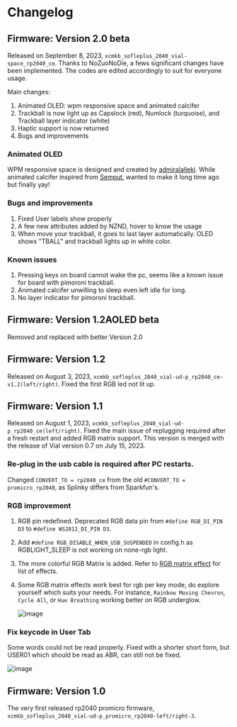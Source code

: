 # Changelog 

## Firmware: Version 2.0 beta
Released on September 8, 2023, `xcmkb_sofleplus_2040_vial-space_rp2040_ce`. Thanks to NoZuoNoDie, a fews significant changes have been implemented. The codes are edited accordingly to suit for everyone usage. 

Main changes:
1. Animated OLED: wpm responsive space and animated calcifer
2. Trackball is now light up as Capslock (red), Numlock (turquoise), and Trackball layer indicator (white)
3. Haptic support is now returned
4. Bugs and improvements

### Animated OLED
WPM responsive space is designed and created by [admiralalleki](https://www.reddit.com/r/MechanicalKeyboards/comments/y916bk/i_programmed_my_corne_oled_via_qmk_to_show_a/). While animated calcifer inspired from [Semput](https://www.youtube.com/@semputs), wanted to make it long time ago but finally yay!

### Bugs and improvements
1. Fixed User labels show properly
2. A few new attributes added by NZND, hover to know the usage
3. When move your trackball, it goes to last layer automatically. OLED shows "TBALL" and trackball lights up in white color. 

### Known issues
1. Pressing keys on board cannot wake the pc, seems like a known issue for board with pimoroni trackball.
2. Animated calcifer unwilling to sleep even left idle for long.
3. No layer indicator for pimoroni trackball.
   
## Firmware: Version 1.2AOLED beta
Removed and replaced with better Version 2.0

## Firmware: Version 1.2
Released on August 3, 2023, `xcmkb_sofleplus_2040_vial-ud-p_rp2040_ce-v1.2(left/right)`. Fixed the first RGB led not lit up. 

## Firmware: Version 1.1
Released on August 1, 2023, `xcmkb_sofleplus_2040_vial-ud-p_rp2040_ce(left/right)`. Fixed the main issue of replugging required after a fresh restart and added RGB matrix support. This version is merged with the release of Vial version 0.7 on July 15, 2023. 

### Re-plug in the usb cable is required after PC restarts.
Changed `CONVERT_TO = rp2040_ce` from the old `#CONVERT_TO = promicro_rp2040`, as Splinky differs from Sparkfun's.

### RGB improvement
1. RGB pin redefined. Deprecated RGB data pin from `#define RGB_DI_PIN D3` to `#define WS2812_DI_PIN D3`.
2. Add `#define RGB_DISABLE_WHEN_USB_SUSPENDED` in config.h as RGBLIGHT_SLEEP is not working on none-rgb light.
3. The more colorful RGB Matrix is added. Refer to [RGB matrix effect](https://github.com/qmk/qmk_firmware/blob/master/docs/feature_rgb_matrix.md#rgb-matrix-effects-idrgb-matrix-effects) for list of effects.
4. Some RGB matrix effects work best for rgb per key mode, do explore yourself which suits your needs. For instance, `Rainbow Moving Chevron`, `Cycle All`, or `Hue Breathing` working better on RGB underglow.
   
   ![image](https://github.com/superxc3/xcmkb/assets/79617315/2e9f05f7-674a-4c65-b368-debbbf305d9c)

### Fix keycode in User Tab
Some words could not be read properly. Fixed with a shorter short form, but USER01 which should be read as ABR, can still not be fixed.

![image](https://github.com/superxc3/xcmkb/assets/79617315/a41fed82-5fb4-412b-8767-c34320dde884)

## Firmware: Version 1.0
The very first released rp2040 promicro firmware, `xcmkb_sofleplus_2040_vial-ud-p_promicro_rp2040-left/right-3`.
